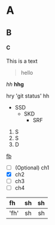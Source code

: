 # A
## B
#### C
This is a text
>hello

_hh_
**hhg**

hry 'git status' hh


- SSD
  - SKD
    - SRF

1. S
2. S
3. D


[fb](HTTPS://www.facebook.com)


- [ ] (Optional) ch1
- [x] ch2
- [ ] ch3
- [ ] ch4

| fh | sh | sh |
| :--- | :--: | --: |
| 'fh' | sh | sh |

